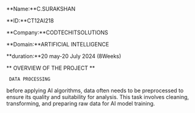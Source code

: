**Name:**C.SURAKSHAN

**ID:**CT12AI218

**Company:**CODTECHITSOLUTIONS

**Domain:**ARTIFICIAL INTELLIGENCE

**duration:**20 may-20 July 2024 (8Weeks)

** OVERVIEW OF THE PROJECT **

     DATA PROCESSING     
     
before applying AI algorithms, data often needs to be preprocessed to
ensure its quality and suitability for analysis. This task involves cleaning,
transforming, and preparing raw data for AI model training.

